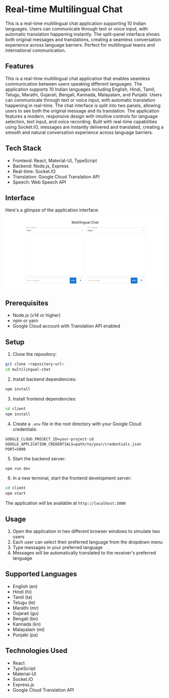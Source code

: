 # Real-time Multilingual Chat

This is a real-time multilingual chat application supporting 10 Indian languages. Users can communicate through text or voice input, with automatic translation happening instantly. The split-panel interface shows both original messages and translations, creating a seamless conversation experience across language barriers. Perfect for multilingual teams and international communication.

## Features

This is a real-time multilingual chat application that enables seamless communication between users speaking different languages. The application supports 10 Indian languages including English, Hindi, Tamil, Telugu, Marathi, Gujarati, Bengali, Kannada, Malayalam, and Punjabi. Users can communicate through text or voice input, with automatic translation happening in real-time. The chat interface is split into two panels, allowing users to see both the original message and its translation. The application features a modern, responsive design with intuitive controls for language selection, text input, and voice recording. Built with real-time capabilities using Socket.IO, messages are instantly delivered and translated, creating a smooth and natural conversation experience across language barriers.

## Tech Stack

*   Frontend: React, Material-UI, TypeScript
*   Backend: Node.js, Express
*   Real-time: Socket.IO
*   Translation: Google Cloud Translation API
*   Speech: Web Speech API

## Interface

Here's a glimpse of the application interface:

![It's Interface](interface.png)


## Prerequisites

- Node.js (v14 or higher)
- npm or yarn
- Google Cloud account with Translation API enabled

## Setup

1. Clone the repository:
```bash
git clone <repository-url>
cd multilingual-chat
```

2. Install backend dependencies:
```bash
npm install
```

3. Install frontend dependencies:
```bash
cd client
npm install
```

4. Create a `.env` file in the root directory with your Google Cloud credentials:
```
GOOGLE_CLOUD_PROJECT_ID=your-project-id
GOOGLE_APPLICATION_CREDENTIALS=path/to/your/credentials.json
PORT=5000
```

5. Start the backend server:
```bash
npm run dev
```

6. In a new terminal, start the frontend development server:
```bash
cd client
npm start
```

The application will be available at `http://localhost:3000`

## Usage

1. Open the application in two different browser windows to simulate two users
2. Each user can select their preferred language from the dropdown menu
3. Type messages in your preferred language
4. Messages will be automatically translated to the receiver's preferred language

## Supported Languages

- English (en)
- Hindi (hi)
- Tamil (ta)
- Telugu (te)
- Marathi (mr)
- Gujarati (gu)
- Bengali (bn)
- Kannada (kn)
- Malayalam (ml)
- Punjabi (pa)

## Technologies Used

- React
- TypeScript
- Material-UI
- Socket.IO
- Express.js
- Google Cloud Translation API 
